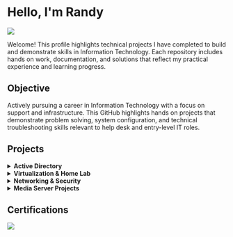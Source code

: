# Hello, I'm Randy
<a href="https://linkedin.com"><img src="https://img.shields.io/badge/-LinkedIn-0072b1?&style=for-the-badge&logo=linkedin&logoColor=white" /></a>

Welcome! This profile highlights technical projects I have completed to build and demonstrate skills in Information Technology. Each repository includes hands on work, documentation, and solutions that reflect my practical experience and learning progress.

## Objective
Actively pursuing a career in Information Technology with a focus on support and infrastructure. This GitHub highlights hands on projects that demonstrate problem solving, system configuration, and technical troubleshooting skills relevant to help desk and entry-level IT roles.

## Projects
<!-- Active Directory -->
<details>
  <summary><strong>Active Directory</strong></summary>
  <br>
  <ul>
    <li>
      <p><strong>Windows AD-Domain-Install On VM</strong><br>
      Installing Windows Server 2022 on a virtual machine using Proxmox.<br>
      <a href="https://github.com/RRobertson2/AD-Domain-Setup/tree/main">View Repository</a></p>
      <hr style="opacity: 0.1;">
    </li>
    <li>
      <p><strong>Configuring Server as a Domain Controller</strong><br>
      Configuring Windows Server 2022 as a domain controller on a virtual machine, including Active Directory and certificate services.<br>
      <a href="https://github.com/RRobertson2/Configuring-Server-as-a-Domain-Controller/blob/main/README.md">View Repository</a></p>
      <hr style="opacity: 0.1;">
    </li>
    <li>
      <p><strong>Creating Domain Users</strong><br>
     Demonstrates secure user account creation and management within Active Directory using organizational units and scalable administrative best practices.<br>
      <a href="https://github.com/RRobertson2/Creating-Domain-Users">View Repository</a></p>
      <hr style="opacity: 0.1;">
    </li>
  <li>
      <p><strong>Attaching Windows 11 VM to Domain</strong><br>
      Configuring Windows Server 2022 as a domain controller on a virtual machine, including Active Directory and certificate services.<br>
      <a href="https://github.com/RRobertson2/Configuring-Server-as-a-Domain-Controller/blob/main/README.md">View Repository</a></p>
      <hr style="opacity: 0.1;">
    </li>
  </ul>
</details>

<!-- Virtualization -->
<details>
  <summary><strong>Virtualization & Home Lab</strong></summary>
  <br>
  <ul>
    <li>
      <p><strong>Proxmox Lab</strong><br>
      Built a home lab using Proxmox with multiple virtual machines to simulate enterprise environments.<br>
      <a href="#">View Repository</a></p>
      <hr style="opacity: 0.2;">
    </li>
    <li>
      <p><strong>Linux VM Automation</strong><br>
      Used cloud-init and basic Ansible scripting to streamline VM deployment and configuration.<br>
      <a href="#">View Repository</a></p>
      <hr style="opacity: 0.2;">
    </li>
  </ul>
</details>

<!-- Networking -->
<details>
  <summary><strong>Networking & Security</strong></summary>
  <br>
  <ul>
    <li>
      <p><strong>WireGuard VPN</strong><br>
      Deployed a secure split-tunnel VPN on pfSense for remote access to internal services.<br>
      <a href="#">View Repository</a></p>
      <hr style="opacity: 0.2;">
    </li>
    <li>
      <p><strong>Network Monitoring</strong><br>
      Configured basic network logging and scanning using pfSense, Nmap, and built-in tools.<br>
      <a href="#">View Repository</a></p>
      <hr style="opacity: 0.2;">
    </li>
  </ul>
</details>

<!-- Media Server -->
<details>
  <summary><strong>Media Server Projects</strong></summary>
  <br>
  <ul>
    <li>
      <p><strong>Plex on Ubuntu</strong><br>
      Installed and configured Plex Media Server with ZFS storage and Samba shares.<br>
      <a href="#">View Repository</a></p>
      <hr style="opacity: 0.2;">
    </li>
    <li>
      <p><strong>Automated Media Library</strong><br>
      Organized media files using FileBot, cron jobs, and folder-based naming conventions.<br>
      <a href="#">View Repository</a></p>
      <hr style="opacity: 0.2;">
    </li>
  </ul>
</details>

## Certifications
<div>
<a href="https://www.comptia.org/certifications/network">
  <img src="https://img.shields.io/badge/-Network%2B-007ACC?&style=for-the-badge&logo=CompTIA&logoColor=white" />
</a>
</a>
</div>
